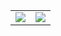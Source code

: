 <!-- https://github.com/anuraghazra/github-readme-stats -->
<table style="border-style:hidden!important;">
  <tr>
<td>
    <img src="https://github-readme-stats.vercel.app/api?username=HHUUYYLLEE&show_icons=true&theme=react&custom_title=Lê%20Bá%20Huy%27s%20Github%20Stats&bg_color=30,0F172A,581C87,0F172A,0F172A,581C87,0F172A,0F172A,0F172A&ring_color=00ff00&include_all_commits=true"/>
</td>
   
<td>
   <img src="https://github-readme-stats.vercel.app/api/top-langs/?username=HHUUYYLLEE&show_icons=true&theme=react&layout=pie"/>
</td>

 </tr>
</table>
